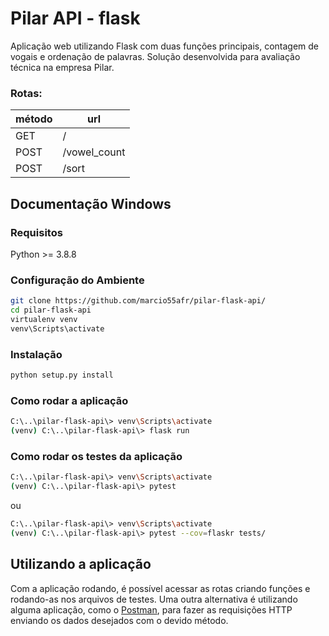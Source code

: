 # Pilar API - flask
Aplicação web utilizando Flask com duas funções principais, contagem de vogais e ordenação de palavras. Solução desenvolvida para avaliação técnica na empresa Pilar.
### Rotas:

método |  url
------ | -------------
GET    |  /
POST   |  /vowel_count
POST   |  /sort 

## Documentação Windows

### Requisitos
Python >= 3.8.8

### Configuração do Ambiente
```bash
git clone https://github.com/marcio55afr/pilar-flask-api/
cd pilar-flask-api
virtualenv venv
venv\Scripts\activate
```

### Instalação
```bash
python setup.py install
```

### Como rodar a aplicação
```bash
C:\..\pilar-flask-api\> venv\Scripts\activate
(venv) C:\..\pilar-flask-api\> flask run
```

### Como rodar os testes da aplicação
```bash
C:\..\pilar-flask-api\> venv\Scripts\activate
(venv) C:\..\pilar-flask-api\> pytest
```
ou
```bash
C:\..\pilar-flask-api\> venv\Scripts\activate
(venv) C:\..\pilar-flask-api\> pytest --cov=flaskr tests/
```

## Utilizando a aplicação

Com a aplicação rodando, é possível acessar as rotas criando funções e rodando-as nos arquivos de testes.
Uma outra alternativa é utilizando alguma aplicação, como o [Postman](https://www.postman.com/),
para fazer as requisições HTTP enviando os dados desejados com o devido método.
